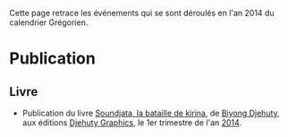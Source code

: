 <!-- TITLE: 2014 -->
<!-- SUBTITLE: Événement s'étant déroulé en 2014 du calendrier Grégorien -->

Cette page retrace les événements qui se sont déroulés en l'an 2014 du calendrier Grégorien.

# Publication
## Livre
* Publication du livre [Soundjata, la bataille de kirina](https://partage.leremsesh.com/ouvrage/kemty/soundjata-la-bataille-de-kirina), de [Biyong Djehuty](/personnalite/homme/ecrivain/afrique/ouest/pays/cameroun/djehuty-biyong), aux éditions [Djehuty Graphics](/organisme/editeur/djehuty-graphics), le 1er trimestre de l'an [2014](/histoire/date/calendrier-gregorien/par-annee/2014).
